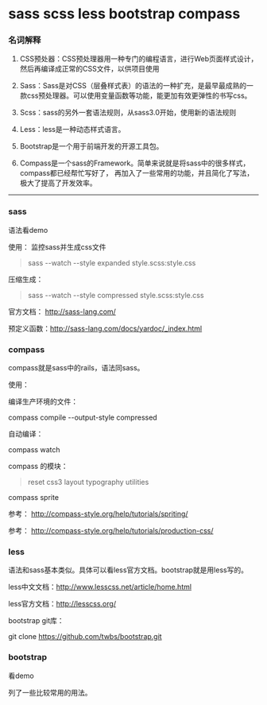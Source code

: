 # sass scss less bootstrap compass

### 名词解释

1. CSS预处器：CSS预处理器用一种专门的编程语言，进行Web页面样式设计，然后再编译成正常的CSS文件，以供项目使用

2. Sass：Sass是对CSS（层叠样式表）的语法的一种扩充，是最早最成熟的一款css预处理器。可以使用变量函数等功能，能更加有效更弹性的书写css。

3. Scss：sass的另外一套语法规则，从sass3.0开始，使用新的语法规则

4. Less：less是一种动态样式语言。

5. Bootstrap是一个用于前端开发的开源工具包。

6. Compass是一个sass的Framework。简单来说就是将sass中的很多样式，compass都已经帮忙写好了，	再加入了一些常用的功能，并且简化了写法，极大了提高了开发效率。

---

### sass

语法看demo

使用：
监控sass并生成css文件

> sass --watch --style expanded style.scss:style.css 

压缩生成：

> sass --watch --style compressed style.scss:style.css

官方文档： http://sass-lang.com/

预定义函数：http://sass-lang.com/docs/yardoc/_index.html


### compass

compass就是sass中的rails，语法同sass。

使用：

编译生产环境的文件：

compass compile --output-style compressed

自动编译：

compass watch

compass 的模块：
 
> reset
> css3
> layout
> typography
> utilities

compass sprite 

参考： http://compass-style.org/help/tutorials/spriting/

参考： http://compass-style.org/help/tutorials/production-css/


### less

语法和sass基本类似。具体可以看less官方文档。bootstrap就是用less写的。

less中文文档：http://www.lesscss.net/article/home.html

less官方文档：http://lesscss.org/

bootstrap git库：

git clone https://github.com/twbs/bootstrap.git

###  bootstrap

看demo

列了一些比较常用的用法。
